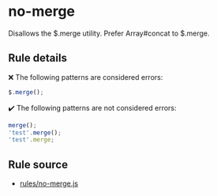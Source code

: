 # no-merge

Disallows the $.merge utility. Prefer Array#concat to $.merge.

## Rule details

❌ The following patterns are considered errors:
```js
$.merge();
```

✔️ The following patterns are not considered errors:
```js
merge();
'test'.merge();
'test'.merge;
```
## Rule source

* [rules/no-merge.js](../rules/no-merge.js)
